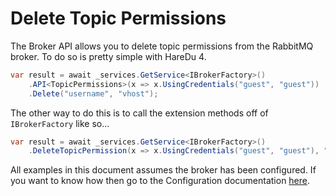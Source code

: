 # Delete Topic Permissions

The Broker API allows you to delete topic permissions from the RabbitMQ broker. To do so is pretty simple with HareDu 4.

```c#
var result = await _services.GetService<IBrokerFactory>()
    .API<TopicPermissions>(x => x.UsingCredentials("guest", "guest"))
    .Delete("username", "vhost");
```

The other way to do this is to call the extension methods off of ```IBrokerFactory``` like so...

```c#
var result = await _services.GetService<IBrokerFactory>()
    .DeleteTopicPermission(x => x.UsingCredentials("guest", "guest"), "username", "vhost");
```

All examples in this document assumes the broker has been configured. If you want to know how then go to the Configuration documentation [here](https://github.com/ahives/HareDu3/blob/master/docs/configuration.md).

